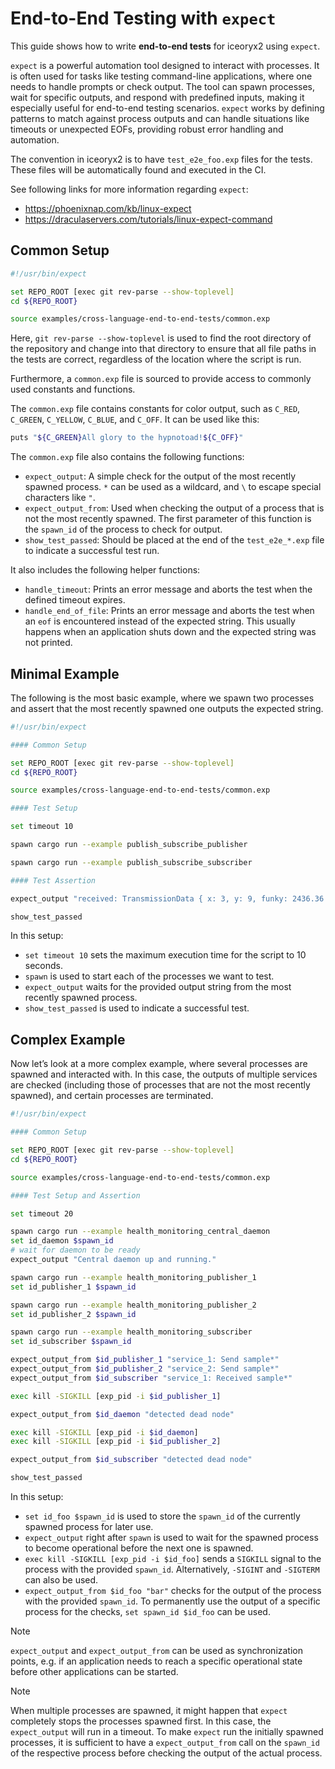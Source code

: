 # End-to-End Testing with `expect`

This guide shows how to write **end-to-end tests** for iceoryx2 using `expect`.

`expect` is a powerful automation tool designed to interact with processes. It
is often used for tasks like testing command-line applications, where one needs
to handle prompts or check output. The tool can spawn processes, wait for
specific outputs, and respond with predefined inputs, making it especially
useful for end-to-end testing scenarios. `expect` works by defining patterns to
match against process outputs and can handle situations like timeouts or
unexpected EOFs, providing robust error handling and automation.

The convention in iceoryx2 is to have `test_e2e_foo.exp` files for the tests.
These files will be automatically found and executed in the CI.

See following links for more information regarding `expect`:
<!-- markdownlint-disable MD034 Bare URL used -->
* https://phoenixnap.com/kb/linux-expect
* https://draculaservers.com/tutorials/linux-expect-command
<!-- markdownlint-enable MD034 Bare URL used -->

## Common Setup

```sh
#!/usr/bin/expect

set REPO_ROOT [exec git rev-parse --show-toplevel]
cd ${REPO_ROOT}

source examples/cross-language-end-to-end-tests/common.exp
```

Here, `git rev-parse --show-toplevel` is used to find the root directory of the
repository and change into that directory to ensure that all file paths in the
tests are correct, regardless of the location where the script is run.

Furthermore, a `common.exp` file is sourced to provide access to commonly used
constants and functions.

The `common.exp` file contains constants for color output, such as `C_RED`,
`C_GREEN`, `C_YELLOW`, `C_BLUE`, and `C_OFF`. It can be used like this:

```sh
puts "${C_GREEN}All glory to the hypnotoad!${C_OFF}"
```

The `common.exp` file also contains the following functions:

* `expect_output`: A simple check for the output of the most recently spawned
  process. `*` can be used as a wildcard, and `\` to escape special characters
  like `"`.
* `expect_output_from`: Used when checking the output of a process that is not
  the most recently spawned. The first parameter of this function is the
  `spawn_id` of the process to check for output.
* `show_test_passed`: Should be placed at the end of the `test_e2e_*.exp` file
  to indicate a successful test run.

It also includes the following helper functions:

* `handle_timeout`: Prints an error message and aborts the test when the
  defined timeout expires.
* `handle_end_of_file`: Prints an error message and aborts the test when an
  `eof` is encountered instead of the expected string. This usually happens when
  an application shuts down and the expected string was not printed.

## Minimal Example

The following is the most basic example, where we spawn two processes and assert
that the most recently spawned one outputs the expected string.

```sh
#!/usr/bin/expect

#### Common Setup

set REPO_ROOT [exec git rev-parse --show-toplevel]
cd ${REPO_ROOT}

source examples/cross-language-end-to-end-tests/common.exp

#### Test Setup

set timeout 10

spawn cargo run --example publish_subscribe_publisher

spawn cargo run --example publish_subscribe_subscriber

#### Test Assertion

expect_output "received: TransmissionData { x: 3, y: 9, funky: 2436.36 }*"

show_test_passed
```

In this setup:

* `set timeout 10` sets the maximum execution time for the script to 10
  seconds.
* `spawn` is used to start each of the processes we want to test.
* `expect_output` waits for the provided output string from the most
  recently spawned process.
* `show_test_passed` is used to indicate a successful test.

## Complex Example

Now let’s look at a more complex example, where several processes are spawned
and interacted with. In this case, the outputs of multiple services are checked
(including those of processes that are not the most recently spawned), and
certain processes are terminated.

```sh
#!/usr/bin/expect

#### Common Setup

set REPO_ROOT [exec git rev-parse --show-toplevel]
cd ${REPO_ROOT}

source examples/cross-language-end-to-end-tests/common.exp

#### Test Setup and Assertion

set timeout 20

spawn cargo run --example health_monitoring_central_daemon
set id_daemon $spawn_id
# wait for daemon to be ready
expect_output "Central daemon up and running."

spawn cargo run --example health_monitoring_publisher_1
set id_publisher_1 $spawn_id

spawn cargo run --example health_monitoring_publisher_2
set id_publisher_2 $spawn_id

spawn cargo run --example health_monitoring_subscriber
set id_subscriber $spawn_id

expect_output_from $id_publisher_1 "service_1: Send sample*"
expect_output_from $id_publisher_2 "service_2: Send sample*"
expect_output_from $id_subscriber "service_1: Received sample*"

exec kill -SIGKILL [exp_pid -i $id_publisher_1]

expect_output_from $id_daemon "detected dead node"

exec kill -SIGKILL [exp_pid -i $id_daemon]
exec kill -SIGKILL [exp_pid -i $id_publisher_2]

expect_output_from $id_subscriber "detected dead node"

show_test_passed
```

In this setup:

* `set id_foo $spawn_id` is used to store the `spawn_id` of the currently
  spawned process for later use.
* `expect_output` right after `spawn` is used to wait for the spawned process
  to become operational before the next one is spawned.
* `exec kill -SIGKILL [exp_pid -i $id_foo]` sends a `SIGKILL` signal to the
  process with the provided `spawn_id`. Alternatively, `-SIGINT` and `-SIGTERM`
  can also be used.
* `expect_output_from $id_foo "bar"` checks for the output of the process with
  the provided `spawn_id`. To permanently use the output of a specific process
  for the checks, `set spawn_id $id_foo` can be used.

<!-- markdownlint-disable MD082 Blank line inside blockquote -->
> [!NOTE]
> `expect_output` and `expect_output_from` can be used as synchronization
> points, e.g. if an application needs to reach a specific operational state
> before other applications can be started.

> [!NOTE]
> When multiple processes are spawned, it might happen that `expect` completely
> stops the processes spawned first. In this case, the `expect_output` will run
> in a timeout. To make `expect` run the initially spawned processes, it is
> sufficient to have a `expect_output_from` call on the `spawn_id` of the
> respective process before checking the output of the actual process.
<!-- markdownlint-enable MD082 -->
